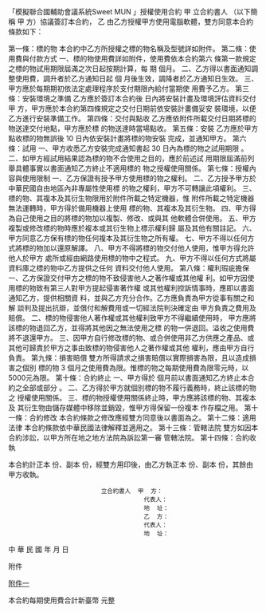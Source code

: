 「模擬聯合國輔助會議系統Sweet MUN 」授權使用合約
                                          甲 
立合約書人                      （以下簡稱 甲 方）協議簽訂本合約，
                                          乙 
由乙方授權甲方使用電腦軟體，雙方同意本合約條款如下：

第一條：標的物
        本合約中乙方所授權之標的物名稱及型號詳如附件。
第二條：使用費與付款方式
        一、標的物使用費詳如附件，使用費依本合約第六
            條第一款規定之標的物試用期限屆滿之次日起按期計算，每
            期  個月。
        二、乙方得以書面通知調整使用費，調升者於乙方通知日起  個
            月後生效，調降者於乙方通知日生效。
        三、甲方應於每期期初依法定處理程序於支付期限內給付當期使
            用費予乙方。
第三條：安裝環境之準備
        乙方應於簽訂本合約後  日內將安裝計畫及環境評估資料交付甲
        方，甲方應於本合約第四條規定之交付日期前依安裝計畫備妥安
        裝環境，以便乙方進行安裝準備工作。
第四條：交付與點收
        乙方應依附件所載交付日期將標的物送達交付地點，甲方應於標
        的物送達時當場點收。
第五條：安裝
        乙方應於甲方點收標的物無誤後 10 日內依安裝計畫將標的物安裝
        完成，並通知甲方。
第六條：試用
        一、甲方收悉乙方安裝完成通知書起 30 日內為標的物之試用期限
            。
        二、如甲方經試用結果認為標的物不合使用之目的，應於前述試
            用期限屆滿前列舉具體事實以書面通知乙方終止不適用標的
            物之授權使用關係。
第七條：授權內容與使用限制
        一、乙方保證有授予甲方使用標的物之權利。
        二、乙方授予甲方於中華民國自由地區內非專屬性使用標
            的物之權利，甲方不可轉讓此項權利。
        三、標的物、其複本及其衍生物限用於附件所載之特定機器，惟
            附件所載之特定機器無法運轉時，甲方得於備用機器上使用
            標的物、其複本及其衍生物。
        四、甲方得為自己使用之目的將標的物加以複製、修改、或與其
            他軟體合併使用。
        五、甲方複製或修改標的物時應於複本或其衍生物上標示權利歸
            屬及其他有關註記。
        六、甲方同意乙方保有標的物任何複本及其衍生物之所有權。
        七、甲方不得以任何方式將標的物加以還原解譯。
        八、甲方不得將標的物交付他人使用，惟甲方得允許他人於甲方
            處所或經由網路使用標的物中之程式。
        九、甲方不得以任何方式將屬資料庫之標的物中乙方提供之任何
            資料交付他人使用。
第八條：權利瑕疵擔保
        一、乙方保證交付甲方之標的物不致侵害他人之著作權或其他權
            利。如甲方因使用標的物致有第三人對甲方提起侵害著作權
            或其他權利控訴情事時，應即以書面通知乙方，提供相關資
            料，並與乙方充分合作。乙方應負責為甲方從事有關之和解
            談判及提出抗辯，並償付和解費用或一切經法院判決確定由
            甲方負責之費用及賠償。
        二、標的物侵害他人著作權或其他權利致甲方不得繼續使用時，
            甲方應將該標的物退回乙方，並得將其他因之無法使用之標
            的物一併退回。溢收之使用費將不退還甲方。
        三、因甲方自行修改標的物、或合併使用非乙方供應之產品、或
            其他可歸責於甲方之事由致標的物侵害他人之著作權或其他
            權利，應由甲方自行負責。
第九條：損害賠償
        雙方所得請求之損害賠償以實際損害為限，且以造成損害之個別
        標的物 3 個月之使用費為限。惟標的物之每期使用費為限零元時，以5000元為限。
第十條：合約終止
        一、甲方得於  個月前以書面通知乙方終止本合約之全部或部分
            。
        二、乙方得於甲方就個別標的物不履行義務時，終止該標的物之
            授權使用關係。
        三、標的物授權使用關係終止時，甲方應將該標的物、其複本及
            其衍生物由儲存媒體中移除並銷毀，惟甲方得保留一份複本
            作存檔之用。
第十一條：合約修改
          本合約條款之修改應經雙方同意後以書面為之。
第十二條：適用法律
          本合約條款依中華民國法律解釋並適用之。
第十三條：管轄法院
          雙方如因本合約涉訟，以甲方所在地之地方法院為訴訟第一審
          管轄法院。
第十四條：合約收執

本合約計正本  份、副本  份，經雙方用印後，由乙方執正本  份、副本
  份，其餘由甲方收執。

                              立合約書人  甲  方：
                                          代表人：
                                          地  址：
                                          乙  方：
                                          代表人：
                                          地  址：
中        華      民      國        年          月            日

附件

[附件一](https://www.notion.so/7a393d118bbb4578a03e264cce3d92e6)

本合約每期使用費合計新臺幣 元整
